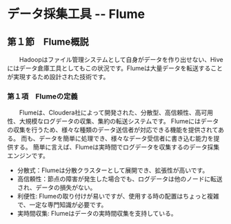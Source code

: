 # データ採集工具 -- Flume

## 第１節　Flume概説

　　Hadoopはファイル管理システムとして自身がデータを作り出せない、Hiveにはデータ倉庫工具としてもこの状況です。Flumeは大量データを転送することが実現するため設計された技術です。

### 第１項　Flumeの定義

　　Flumeは、Cloudera社によって開発された、分散型、高信頼性、高可用性、大規模なログデータの収集、集約の転送システムです。 Flumeにはデータの収集を行うため、様々な種類のデータ送信者が対応できる機能を提供されてある。 而も、データを簡単に処理でき、様々なデータ受信者に書き込む能力を提供する。 簡単に言えば、Flumeは実時間でログデータを収集するのデータ採集エンジンです。

- 分散式：Flumeは分散クラスターとして展開でき、拡張性が高いです。
- 高信頼性：節点の障害が発生した場合でも、ログデータは他のノードに転送され、データの損失がない。
- 利便性: Flumeの取り付けが易いですが、使用する時の配置はちょっと複雑で、一定な専門知識が必要です。
- 実時間収集: Flumeはデータの実時間収集を支持している。